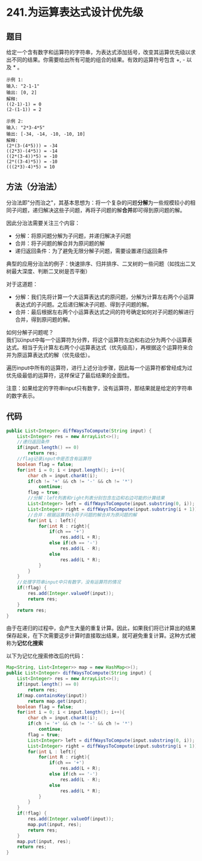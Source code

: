 # 241.为运算表达式设计优先级

## 题目

给定一个含有数字和运算符的字符串，为表达式添加括号，改变其运算优先级以求出不同的结果。你需要给出所有可能的组合的结果。有效的运算符号包含 +, - 以及 * 。

    示例 1:
    输入: "2-1-1"
    输出: [0, 2]
    解释: 
    ((2-1)-1) = 0 
    (2-(1-1)) = 2

    示例 2:
    输入: "2*3-4*5"
    输出: [-34, -14, -10, -10, 10]
    解释: 
    (2*(3-(4*5))) = -34 
    ((2*3)-(4*5)) = -14 
    ((2*(3-4))*5) = -10 
    (2*((3-4)*5)) = -10 
    (((2*3)-4)*5) = 10


## 方法（分治法）
分治法即"分而治之"，其基本思想为：将一个复杂的问题**分解**为一些规模较小的相同子问题，递归解决这些子问题，再将子问题的解**合并**即可得到原问题的解。

因此分治法需要关注三个内容：
* 分解：将原问题分解为子问题，并递归解决子问题
* 合并：将子问题的解合并为原问题的解
* 递归返回条件：为了避免无限分解子问题，需要设置递归返回条件

典型的应用分治法的例子：快速排序、归并排序、二叉树的一些问题（如找出二叉树最大深度、判断二叉树是否平衡）

对于这道题：  
* 分解：我们先将计算一个大运算表达式的原问题，分解为计算左右两个小运算表达式的子问题。之后递归解决子问题、得到子问题的解。
* 合并：最后根据左右两个小运算表达式之间的符号确定如何对子问题的解进行合并，得到原问题的解。

如何分解子问题呢？  
我们以input中每一个运算符为分界，将这个运算符左边和右边分为两个小运算表达式。相当于先计算左右两个小运算表达式（优先级高），再根据这个运算符来合并为原运算表达式的解（优先级低）。

遍历input中所有的运算符，进行上述分治步骤，因此每一个运算符都曾经成为过优先级最低的运算符，这样保证了最后结果的全面性。

注意：如果给定的字符串input只有数字，没有运算符，那结果就是给定的字符串的数字表示。


## 代码
```java
public List<Integer> diffWaysToCompute(String input) {
    List<Integer> res = new ArrayList<>();
    //递归返回条件
    if(input.length() == 0)
        return res;
    //flag记录input中是否含有运算符
    boolean flag = false;
    for(int i = 0; i < input.length(); i++){
        char ch = input.charAt(i);
        if(ch != '+' && ch != '-' && ch != '*')
            continue;
        flag = true;
        //分解：left列表和right列表分别包含左边和右边可能的计算结果
        List<Integer> left = diffWaysToCompute(input.substring(0, i));
        List<Integer> right = diffWaysToCompute(input.substring(i + 1));
        //合并：根据运算符ch将子问题的解合并为原问题的解
        for(int L : left){
            for(int R : right){
                if(ch == '+')
                    res.add(L + R);
                else if(ch == '-')
                    res.add(L - R);
                else
                    res.add(L * R);
            }
        }
    }
    //处理字符串input中只有数字，没有运算符的情况
    if(!flag) {
        res.add(Integer.valueOf(input));
        return res;
    }
    return res;
}
```

由于在递归的过程中，会产生大量的重复计算。因此，如果我们将已计算出的结果保存起来，在下次需要这步计算时直接取出结果，就可避免重复计算。这种方式被称为**记忆化搜索**


以下为记忆化搜索修改后的代码：
```java
Map<String, List<Integer>> map = new HashMap<>();
public List<Integer> diffWaysToCompute(String input) {
    List<Integer> res = new ArrayList<>();
    if(input.length() == 0)
        return res;
    if(map.containsKey(input))
        return map.get(input);
    boolean flag = false;
    for(int i = 0; i < input.length(); i++){
        char ch = input.charAt(i);
        if(ch != '+' && ch != '-' && ch != '*')
            continue;
        flag = true;
        List<Integer> left = diffWaysToCompute(input.substring(0, i));
        List<Integer> right = diffWaysToCompute(input.substring(i + 1));
        for(int L : left){
            for(int R : right){
                if(ch == '+')
                    res.add(L + R);
                else if(ch == '-')
                    res.add(L - R);
                else
                    res.add(L * R);
            }
        }
    }
    if(!flag) {
        res.add(Integer.valueOf(input));
        map.put(input, res);
        return res;
    }
    map.put(input, res);
    return res;
}
```



